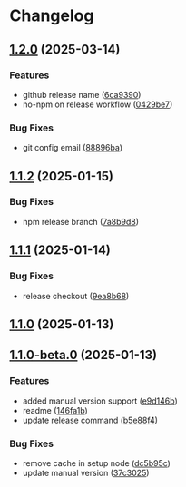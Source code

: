 # Changelog

## [1.2.0](https://github.com/codemask-labs/release-it/compare/v1.1.2...v1.2.0) (2025-03-14)

### Features

* github release name ([6ca9390](https://github.com/codemask-labs/release-it/commit/6ca9390596b6d79b74a8b3deb23882faeee3d484))
* no-npm on release workflow ([0429be7](https://github.com/codemask-labs/release-it/commit/0429be770b736ec3a5b4874a4b09986163dcd41a))

### Bug Fixes

* git config email ([88896ba](https://github.com/codemask-labs/release-it/commit/88896ba791ef25543b124330556f0d1d70c92abd))

## [1.1.2](https://github.com/codemask-labs/release-it/compare/v1.1.1...v1.1.2) (2025-01-15)

### Bug Fixes

* npm release branch ([7a8b9d8](https://github.com/codemask-labs/release-it/commit/7a8b9d8822e5b0c42a323c34abd6555acc9c1ac1))

## [1.1.1](https://github.com/codemask-labs/release-it/compare/v1.1.0...v1.1.1) (2025-01-14)

### Bug Fixes

* release checkout ([9ea8b68](https://github.com/codemask-labs/release-it/commit/9ea8b686bf537e05dd99ae72b3c9fa5ba7dc95bf))

## [1.1.0](https://github.com/codemask-labs/release-it-action/compare/v1.1.0-beta.0...v1.1.0) (2025-01-13)

## [1.1.0-beta.0](https://github.com/codemask-labs/release-it-action/compare/v1.0.1...v1.1.0-beta.0) (2025-01-13)

### Features

* added manual version support ([e9d146b](https://github.com/codemask-labs/release-it-action/commit/e9d146b5a053586e5b15fd50c4f26b7596e20e2a))
* readme ([146fa1b](https://github.com/codemask-labs/release-it-action/commit/146fa1bb7460b75c11073d13a25ee1e5b869443c))
* update release command ([b5e88f4](https://github.com/codemask-labs/release-it-action/commit/b5e88f4c61bd8b93e9033bb7b5d7af0a57e48335))

### Bug Fixes

* remove cache in setup node ([dc5b95c](https://github.com/codemask-labs/release-it-action/commit/dc5b95cd527573358a6237876150ca18bfb2d608))
* update manual version ([37c3025](https://github.com/codemask-labs/release-it-action/commit/37c30256233b9a8302a9ecc595dd967d1db6dd94))
